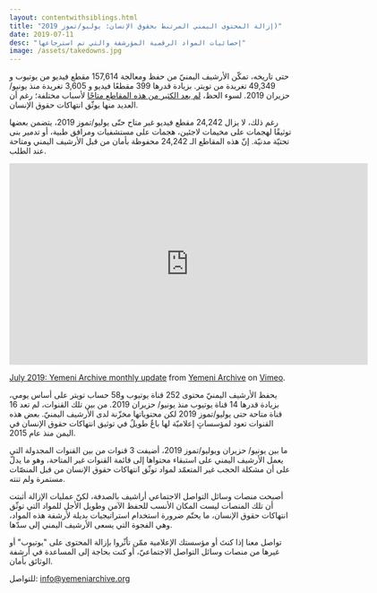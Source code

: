 ```yaml
---
layout: contentwithsiblings.html
title: "إزالة المحتوى اليمني المرتبط بحقوق الإنسان: يوليو/تموز 2019)"
date: 2019-07-11
desc: "إحصائيات المواد الرقمية المؤرشفة والتي تم استرجاعها"
image: /assets/takedowns.jpg
---
```


حتى تاريخه، تمكّن الأرشيف اليمنيّ من حفظ ومعالجة 157,614  مقطع فيديو من يوتيوب و 49,349 تغريدة من تويتر. بزيادة قدرها 399 مقطعًا فيديو و 3,605 تغريدة منذ يونيو/حزيران 2019. لسوء الحظ،  [لم يعد الكثير من هذه المقاطع متاحًا](https://syrianarchive.org/ar/tech-advocacy/) لأسباب مختلفة؛ رغم أن العديد منها يوثّق انتهاكات حقوق الإنسان.

رغم ذلك، لا يزال 24,242 مقطع فيديو غير متاح حتّى يوليو/تموز  2019، يتضمن بعضها توثيقًا لهجمات على مخيمات لاجئين، هجمات على مستشفيات ومرافق طبية، أو تدمير بنى تحتيّة مدنيّة. إنّ هذه المقاطع الـ 24,242 محفوظة بأمان من قبل الأرشيف اليمني ومتاحة عند الطلب.

<iframe src="https://player.vimeo.com/video/350706353" width="640" height="360" frameborder="0" allow="autoplay; fullscreen" allowfullscreen></iframe>
<p><a href="https://vimeo.com/350706353">July 2019: Yemeni Archive monthly update</a> from <a href="https://vimeo.com/user101279954">Yemeni Archive</a> on <a href="https://vimeo.com">Vimeo</a>.</p>

يحفظ الأرشيف اليمنيّ محتوى  252 قناة يوتيوب و58 حساب تويتر على أساس يومي، بزيادة قدرها 14 قناة يوتيوب منذ يونيو/ حزيران 2019. من بين تلك القنوات، لم تعد 16 قناة متاحة حتى يوليو/تموز  2019 لكن محتوياتها مخزّنة لدى الأرشيف اليمنيّ. بعض هذه القنوات تعود لمؤسساتٍ إعلاميّة لها باعٌ طويلٌ في توثيق انتهاكات حقوق الإنسان في اليمن منذ عام 2015.

ما بين يونيو/ حزيران ويوليو/تموز  2019، أضيفت 3 قنوات من بين القنوات المجدولة التي يعمل الأرشيف اليمني على استبقاء محتواها إلى قائمة القنوات غير المتاحة، وهو ما يدلّ على أن مشكلة الحجب غير المتعمّد لمواد توثّق انتهاكات حقوق الإنسان من قبل المنصّات مستمرة ولم تنته.

أصبحت منصات وسائل التواصل الاجتماعي أراشيف بالصدفة، لكنّ عمليات الإزالة أثبتت أن تلك المنصات ليست المكان الأنسب للحفظ الآمن وطويل الأجل للمواد التي توثّق انتهاكات حقوق الإنسان، ما يحتّم ضرورة استخدام استراتيجيات بديلة لأرشفة هذه المواد، وهي الفجوة التي يسعى الأرشيف اليمني إلى سدّها.

تواصل معنا إذا كنتَ أو مؤسستك الإعلامية ممّن تأثّروا بإزالة المحتوى على "يوتيوب" أو غيرها من منصات وسائل التواصل الاجتماعيّ، أو كنت بحاجة إلى المساعدة في أرشفة الوثائق بأمان.

للتواصل: info@yemeniarchive.org
